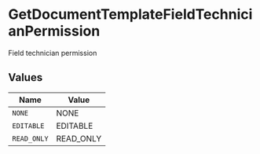 # GetDocumentTemplateFieldTechnicianPermission

Field technician permission


## Values

| Name        | Value       |
| ----------- | ----------- |
| `NONE`      | NONE        |
| `EDITABLE`  | EDITABLE    |
| `READ_ONLY` | READ_ONLY   |